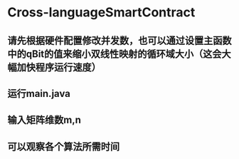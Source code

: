 # Cross-languageSmartContract
## 请先根据硬件配置修改并发数，也可以通过设置主函数中的qBit的值来缩小双线性映射的循环域大小（这会大幅加快程序运行速度）
## 运行main.java
## 输入矩阵维数m,n
## 可以观察各个算法所需时间
